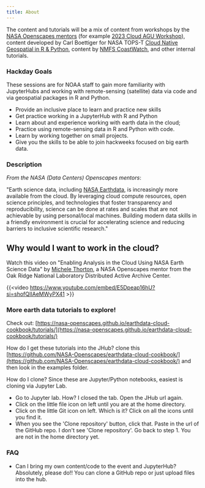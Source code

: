```yaml
---
title: About
---
```


The content and tutorials will be a mix of content from workshops by the [NASA Openscapes mentors](https://nasa-openscapes.github.io) (for example [2023 Cloud AGU Workshop](https://nasa-openscapes.github.io/2023-Cloud-Workshop-AGU/)), content developed by Carl Boettiger for NASA TOPS-T [Cloud Native Geospatial in R & Python](https://boettiger-lab.github.io/nasa-topst-env-justice/), content by [NMFS CoastWatch](https://github.com/coastwatch-training/CoastWatch-Tutorials), and other internal tutorials.

### Hackday Goals

These sessions are for NOAA staff to gain more familiarity with JupyterHubs and working with remote-sensing (satellite) data via code and via geospatial packages in R and Python. 

- Provide an inclusive place to learn and practice new skills
- Get practice working in a JupyterHub with R and Python
- Learn about and experience working with earth data in the cloud;
- Practice using remote-sensing data in R and Python with code. 
- Learn by working together on small projects.
- Give you the skills to be able to join hackweeks focused on big earth data.

### Description

*From the NASA (Data Centers) Openscapes mentors*:

"Earth science data, including [NASA Earthdata](https://www.earthdata.nasa.gov/), is increasingly more available from the cloud. By leveraging cloud compute resources, open science principles, and technologies that foster transparency and reproducibility, science can be done at rates and scales that are not achievable by using personal/local machines. Building modern data skills in a friendly environment is crucial for accelerating science and reducing barriers to inclusive scientific research."

## Why would I want to work in the cloud?

Watch this video on "Enabling Analysis in the Cloud Using NASA Earth Science Data" by [Michele Thorton](https://www.ornl.gov/staff-profile/michele-m-thornton), a NASA Openscapes mentor from the Oak Ridge National Laboratory Distributed Active Archive Center.

{{<video https://www.youtube.com/embed/E5Dpeap16hU?si=shofQIIAeMWyPX41 >}}


### More earth data tutorials to explore!

Check out: [https://nasa-openscapes.github.io/earthdata-cloud-cookbook/tutorials/](https://nasa-openscapes.github.io/earthdata-cloud-cookbook/tutorials/)

How do I get these tutorials into the JHub? clone this [https://github.com/NASA-Openscapes/earthdata-cloud-cookbook/](https://github.com/NASA-Openscapes/earthdata-cloud-cookbook/) and then look in the examples folder.

How do I clone? Since these are Jupyter/Python notebooks, easiest is cloning via Jupyter Lab.

* Go to Jupyter lab. How? I closed the tab. Open the JHub url again.
* Click on the little file icon on left until you are at the home directory.
* Click on the little Git icon on left. Which is it? Click on all the icons until you find it.
* When you see the 'Clone repository' button, click that. Paste in the url of the GitHub repo.  I don't see 'Clone repository'. Go back to step 1. You are not in the home directory yet.


### FAQ

* Can I bring my own content/code to the event and JupyterHub? Absolutely, please do!! You can clone a GitHub repo or just upload files into the hub.
